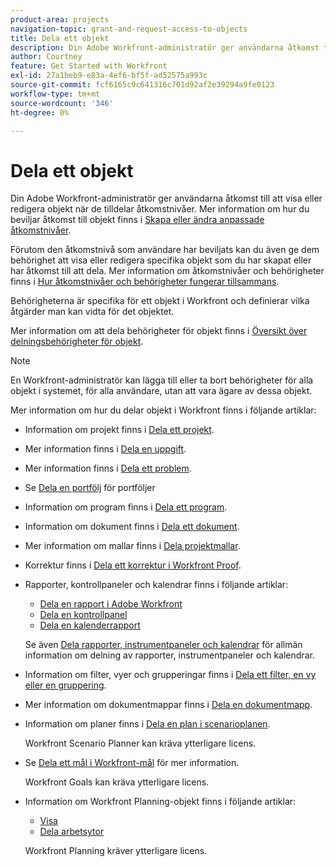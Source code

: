 ```yaml
---
product-area: projects
navigation-topic: grant-and-request-access-to-objects
title: Dela ett objekt
description: Din Adobe Workfront-administratör ger användarna åtkomst till att visa eller redigera objekt när de tilldelar åtkomstnivåer. Mer information om hur du beviljar åtkomst till objekt finns i Skapa eller ändra anpassade åtkomstnivåer.
author: Courtney
feature: Get Started with Workfront
exl-id: 27a1beb9-e83a-4ef6-bf5f-ad52575a993c
source-git-commit: fcf6165c9c641316c701d92af2e39294a9fe0123
workflow-type: tm+mt
source-wordcount: '346'
ht-degree: 0%

---
```


# Dela ett objekt

<!--Audited: 01/2024-->

Din Adobe Workfront-administratör ger användarna åtkomst till att visa eller redigera objekt när de tilldelar åtkomstnivåer. Mer information om hur du beviljar åtkomst till objekt finns i [Skapa eller ändra anpassade åtkomstnivåer](../../administration-and-setup/add-users/configure-and-grant-access/create-modify-access-levels.md).

Förutom den åtkomstnivå som användare har beviljats kan du även ge dem behörighet att visa eller redigera specifika objekt som du har skapat eller har åtkomst till att dela. Mer information om åtkomstnivåer och behörigheter finns i [Hur åtkomstnivåer och behörigheter fungerar tillsammans](../../administration-and-setup/add-users/access-levels-and-object-permissions/how-access-levels-permissions-work-together.md).

Behörigheterna är specifika för ett objekt i Workfront och definierar vilka åtgärder man kan vidta för det objektet.

Mer information om att dela behörigheter för objekt finns i [Översikt över delningsbehörigheter för objekt](../../workfront-basics/grant-and-request-access-to-objects/sharing-permissions-on-objects-overview.md).

>[!NOTE]
>
>En Workfront-administratör kan lägga till eller ta bort behörigheter för alla objekt i systemet, för alla användare, utan att vara ägare av dessa objekt.

Mer information om hur du delar objekt i Workfront finns i följande artiklar:

* Information om projekt finns i [Dela ett projekt](/help/quicksilver/workfront-basics/grant-and-request-access-to-objects/share-a-project.md).

* Mer information finns i [Dela en uppgift](/help/quicksilver/workfront-basics/grant-and-request-access-to-objects/share-a-task.md).

* Mer information finns i [Dela ett problem](/help/quicksilver/workfront-basics/grant-and-request-access-to-objects/share-an-issue.md).

* Se [Dela en portfölj](/help/quicksilver/workfront-basics/grant-and-request-access-to-objects/share-a-portfolio.md) för portföljer

* Information om program finns i [Dela ett program](/help/quicksilver/workfront-basics/grant-and-request-access-to-objects/share-a-program.md).

* Information om dokument finns i [Dela ett dokument](/help/quicksilver/workfront-basics/grant-and-request-access-to-objects/document-permissions.md).

* Mer information om mallar finns i [Dela projektmallar](../../manage-work/projects/create-and-manage-templates/share-project-template.md).
* Korrektur finns i [Dela ett korrektur i Workfront Proof](../../workfront-proof/wp-work-proofsfiles/share-proofs-and-files/share-proof.md).
* Rapporter, kontrollpaneler och kalendrar finns i följande artiklar:

   * [Dela en rapport i Adobe Workfront](../../reports-and-dashboards/reports/creating-and-managing-reports/share-report.md)
   * [Dela en kontrollpanel](../../reports-and-dashboards/dashboards/creating-and-managing-dashboards/share-dashboard.md)
   * [Dela en kalenderrapport](../../reports-and-dashboards/reports/calendars/share-a-calendar-report.md)

  Se även [Dela rapporter, instrumentpaneler och kalendrar](../../workfront-basics/grant-and-request-access-to-objects/permissions-reports-dashboards-calendars.md) för allmän information om delning av rapporter, instrumentpaneler och kalendrar.

* Information om filter, vyer och grupperingar finns i [Dela ett filter, en vy eller en gruppering](../../reports-and-dashboards/reports/reporting-elements/share-filter-view-grouping.md).
* Mer information om dokumentmappar finns i [Dela en dokumentmapp](../../workfront-basics/grant-and-request-access-to-objects/share-a-document-folder.md).
* Information om planer finns i [Dela en plan i scenarioplanen](../../scenario-planner/share-a-plan.md).

  Workfront Scenario Planner kan kräva ytterligare licens.

* Se [Dela ett mål i Workfront-mål](../../workfront-goals/workfront-goals-settings/share-a-goal.md) för mer information.

  Workfront Goals kan kräva ytterligare licens.

* Information om Workfront Planning-objekt finns i följande artiklar:

   * [Visa](/help/quicksilver/planning/access/share-views.md)
   * [Dela arbetsytor](/help/quicksilver/planning/access/share-workspaces.md)

  Workfront Planning kräver ytterligare licens.

